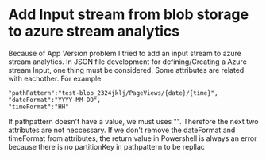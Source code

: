 # Add Input stream from blob storage to azure stream analytics

Because of App Version problem I tried to add an input stream to azure stream analytics.
In JSON file development for defining/Creating a Azure stream Input, one thing must be considered. Some attributes are related with eachother.
For example

    "pathPattern":"test-blob_2324jklj/PageViews/{date}/{time}",
    "dateFormat":"YYYY-MM-DD",
    "timeFormat":"HH"

If pathpattern doesn't have a value, we must uses "". Therefore the next two attributes are not neccessary.
If we don't remove the dateFormat and timeFormat from attributes, the return value in Powershell is always an error because there is no partitionKey in pathpattern to be repllac
 
<!--stackedit_data:
eyJoaXN0b3J5IjpbMTU4MjMyOTg5MywxMzQ4NDYzNDk5LDEzND
g0NjM0OTldfQ==
-->
